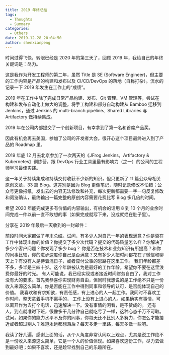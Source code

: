 ```yaml
---
title: 2019 年终总结
tags:
  - Thoughts
  - Summary
categories:
  - Others
date: 2019-12-28 20:04:50
author: shenxianpeng
---
```


时间过得飞快，转眼已经是 2020 年的第三天了，回顾 2019 年，我给自己的年终关键词是：尽力。

这是我作为开发工程师的第二年，虽然 Title 是 SE (Software Engineer)，但主要的工作内容是产品的构建和发布以及 CI/CD/DevOps 的落地（自称打杂）。流水的记录一下 2019 年发生在工作上的“成绩”。

<!-- more -->

2019 年在工作中除了完成日常产品构建、发布、Git 管理、VM 管理等，尝试在构建和发布自动化上做大的调整，将手工构建和部分自动构建从 Bamboo 迁移到 Jenkins，通过 Jenkins 的 multi-branch pipeline、Shared Libraries 与 Artifactory 做持续集成。

2019 年在公司内部提交了一个创新项目，有幸拿到了第一名和首席产品奖。

因此有机会再去美国，参加了公司的开发者大会。很开心这个项目最终进入到了产品的 Roadmap 里。

2019 年底 12 月去北京参加了一次两天的《JFrog Jenkins，Artifactory & Kubernetes》训练营，跟 DevOps 行业工具里最有影响力（之一）的公司的工程师学习最佳实践。

这一年关于持续集成和持续交付收获不少新的知识，但只更新了 11 篇公众号相关原创文章，33 篇 Blog。这差别是因为 Blog 更像笔记，随时记录修改不怕错；公众号更像报纸，发出去的内容无法修改和补充，每次更新都需要一字一句反复修改和阅览确认，最终输出一篇完整的原创内容需要花费比写 Blog 多几倍的时间。

希望 2020 年能完成更多有价值的内容输出，有机会的话用 8 到 10 个月的业余时间完成一件以前一直不敢想的事（如果完成就写下来，没成就烂在肚子里）。

分享在 2019 年最后一天收到的一封邮件：

前段时间大家都做了年末总结。试问，有多少人对自己一年的表现满意？你是否在工作中体现出你的价值？你提交了多少次代码？提交的代码质量怎么样？你解决了多少个客户问题？你发现了多少 bug？
你是否在技术和业务知识有所提高？和你的同事比较，你的进步速度你自己是否满意？又有多少人把时间都花在了微信和聊天上？有没有人是待着混日子，或者应付公事的思路在这里工作。
我们年龄都差不多，多半是三四十岁。这个年龄被认为是最好的工作年龄。希望你不要在这里浪费你最好的时光。
有人可能说，我已经实现或者接近时间财务自由了，我对工作没有大的要求。首先我恭喜你实现财务自由，但同时我想说的是工作绝不只是一份收入来源这么简单。你是否能在工作中得到同事和领导的认可，是否能体现自己的价值。
我喜欢和有求知欲，有责任感，有上进心的人一起工作。我同时不喜欢工作时间，整天拿着手机不离手的， 工作上没有上进心的人。如果确实有事情，可以离开作为去打个电话，迅速解决一下。没有事情的闲看，是不赞成的。
还有人，到点就准时下班，很像多干几分钟自己就吃亏了一样，这种心态千万不可取。试问，如果你的能力水平不及你的同事，你每天还不比别人多努力，你怎么才能接近或者超过别人？难道永远都想落后？每天多走一里路，每天多做一些吧。

我读了好几遍，感谢上面的话，从个人角度非常认同以上观点，尤其是说工作绝不是一份收入来源这么简单，它是一个人的价值体现。如果喜欢这份工作，尽力去做到最好吧；如果不喜欢，还是趁早找到自己的乐趣所在。
